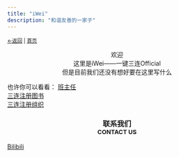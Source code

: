 ```yaml
---
title: "iWei"
description: "和谐友善的一家子"
---
```

<small><a href="javascript:void(0)" onclick="window.history.back()">←返回</a> | <a href="/">首页</a></small>

<center>欢迎<br>这里是iWei——一键三连Official<br>但是目前我们还没有想好要在这里写什么</center>

也许你可以看看：
[班主任](/warden)<br>
[三连注册图书](/books)<br>
[三连注册组织](/group)<br>

<center><h3>联系我们<br><small>CONTACT US</small></h3></center>

[Bilibili](https://b23.tv/4bBuPgJ)<br>
